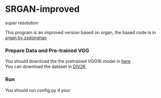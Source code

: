 # SRGAN-improved
super resolution

This program is an improved version based on srgan, the based code is in [srgan by zsdonghao](https://github.com/tensorlayer/srgan)

### Prepare Data and Pre-trained VGG
You should download the the pretrained VGG16 model in [here](https://www.cs.toronto.edu/~frossard/vgg16/vgg16_weights.npz)<br> 
You can download the dataset in [DIV2K](http://www.vision.ee.ethz.ch/ntire17/)

### Run
You should run config.py if your


